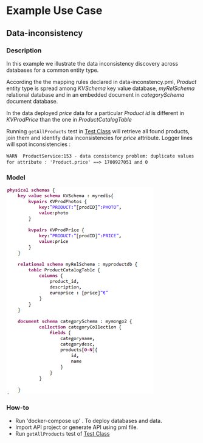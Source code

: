 # Example Use Case

## Data-inconsistency

### Description
In this example we illustrate the data inconsistency discovery across databases for a common entity type.

According the the mapping rules declared in data-inconstency.pml, *Product* entity type is spread among *KVSchema* key value database, *myRelSchema* relational database and in an embedded document in *categorySchema* document database.

In the data deployed *price* data for a particular *Product id* is different in *KVProdPrice* than the one in *ProductCatalogTable* 

Running `getAllProducts` test in [Test Class](https://github.com/gobertm/HyDRa/blob/main/Use-Cases/data-inconsistency/API/src/test/java/tests/DataInconsistenciesTests.java) will retrieve all found products, join them and identify data inconsistencies for *price* attribute.
Logger lines will spot inconsistencies :

    WARN  ProductService:153 - data consistency problem: duplicate values for attribute : 'Product.price' ==> 1700927051 and 0

### Model 

![data-inconsistency model](src/main/resources/model.PNG)

### How-to

-   Run 'docker-compose up' . To deploy databases and data.
-   Import API project or generate API using pml file.
-   Run `getAllProducts` test of [Test Class](https://github.com/gobertm/HyDRa/blob/main/Use-Cases/data-inconsistency/API/src/test/java/tests/DataInconsistenciesTests.java)
